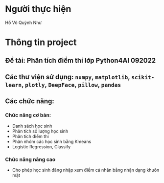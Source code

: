 # Người thực hiện
Hồ Võ Quỳnh Như
# Thông tin project
## Đề tài: Phân tích điểm thi lớp Python4AI 092022
## Các thư viện sử dụng: `numpy`, `matplotlib`, `scikit-learn`, `plotly`, `DeepFace`, `pillow`, `pandas`
## Các chức năng:
### Chức năng cơ bản:
- Danh sách học sinh
- Phân tích số lượng học sinh
- Phân tích điểm thi
- Phân nhóm các học sinh bằng Kmeans
- Logistic Regression, Classify
### Chức năng nâng cao
- Cho phép học sinh đăng nhập xem điểm cá nhân bằng nhận dạng khuôn mặt
